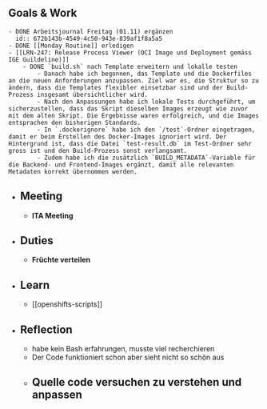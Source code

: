 ## Goals & Work
	- DONE Arbeitsjournal Freitag (01.11) ergänzen
	  id:: 672b143b-4549-4c50-943e-839af1f8a5a5
	- DONE [[Monday Routine]] erledigen
	- [[LRN-247: Release Process Viewer (OCI Image und Deployment gemäss IGE Guildeline)]]
		- DONE `build.sh` nach Template erweitern und lokalle testen
			- Danach habe ich begonnen, das Template und die Dockerfiles an die neuen Anforderungen anzupassen. Ziel war es, die Struktur so zu ändern, dass die Templates flexibler einsetzbar sind und der Build-Prozess insgesamt übersichtlicher wird.
			- Nach den Anpassungen habe ich lokale Tests durchgeführt, um sicherzustellen, dass das Skript dieselben Images erzeugt wie zuvor mit dem alten Skript. Die Ergebnisse waren erfolgreich, und die Images entsprachen den bisherigen Standards.
			- In `.dockerignore` habe ich den `/test`-Ordner eingetragen, damit er beim Erstellen des Docker-Images ignoriert wird. Der Hintergrund ist, dass die Datei `test-result.db` im Test-Ordner sehr gross ist und den Build-Prozess sonst verlangsamt.
			- Zudem habe ich die zusätzlich `BUILD_METADATA`-Variable für die Backend- und Frontend-Images ergänzt, damit alle relevanten Metadaten korrekt übernommen werden.
- ## Meeting
	- **ITA Meeting**
- ## Duties
	- **Früchte verteilen**
- ## Learn
	- [[openshifts-scripts]]
- ## Reflection
	- habe kein Bash erfahrungen, musste viel recherchieren
	- Der Code funktioniert schon aber sieht nicht so schön aus
	- Quelle code versuchen zu verstehen und anpassen
		-